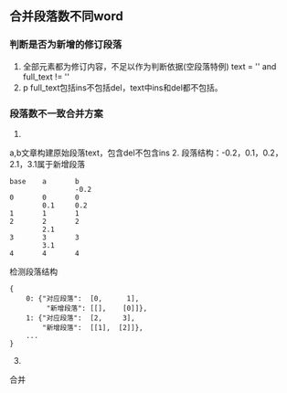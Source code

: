 ## 合并段落数不同word
### 判断是否为新增的修订段落
1. 全部元素都为修订内容，不足以作为判断依据(空段落特例)  text = '' and full_text != ''
2. p full_text包括ins不包括del，text中ins和del都不包括。

### 段落数不一致合并方案
1.
a,b文章构建原始段落text，包含del不包含ins
2.
段落结构：-0.2，0.1，0.2，2.1，3.1属于新增段落
```
base    a       b
                -0.2
0       0       0
        0.1     0.2
1       1       1
2       2       2
        2.1
3       3       3
        3.1
4       4       4
```

检测段落结构
```
{
    0: {"对应段落":  [0,      1],
         "新增段落": [[],    [0]]},
    1: {"对应段落":  [2,     3],
        "新增段落":  [[1],  [2]]},
    ...
}
```
3.
合并
